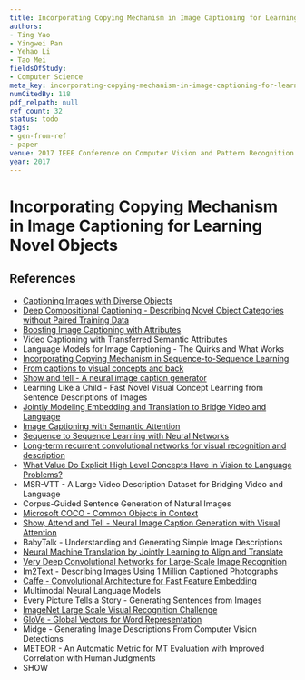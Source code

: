 ```yaml
---
title: Incorporating Copying Mechanism in Image Captioning for Learning Novel Objects
authors:
- Ting Yao
- Yingwei Pan
- Yehao Li
- Tao Mei
fieldsOfStudy:
- Computer Science
meta_key: incorporating-copying-mechanism-in-image-captioning-for-learning-novel-objects
numCitedBy: 118
pdf_relpath: null
ref_count: 32
status: todo
tags:
- gen-from-ref
- paper
venue: 2017 IEEE Conference on Computer Vision and Pattern Recognition (CVPR)
year: 2017
---
```


# Incorporating Copying Mechanism in Image Captioning for Learning Novel Objects

## References

- [Captioning Images with Diverse Objects](./captioning-images-with-diverse-objects.md)
- [Deep Compositional Captioning - Describing Novel Object Categories without Paired Training Data](./deep-compositional-captioning-describing-novel-object-categories-without-paired-training-data.md)
- [Boosting Image Captioning with Attributes](./boosting-image-captioning-with-attributes.md)
- Video Captioning with Transferred Semantic Attributes
- Language Models for Image Captioning - The Quirks and What Works
- [Incorporating Copying Mechanism in Sequence-to-Sequence Learning](./incorporating-copying-mechanism-in-sequence-to-sequence-learning.md)
- [From captions to visual concepts and back](./from-captions-to-visual-concepts-and-back.md)
- [Show and tell - A neural image caption generator](./show-and-tell-a-neural-image-caption-generator.md)
- Learning Like a Child - Fast Novel Visual Concept Learning from Sentence Descriptions of Images
- [Jointly Modeling Embedding and Translation to Bridge Video and Language](./jointly-modeling-embedding-and-translation-to-bridge-video-and-language.md)
- [Image Captioning with Semantic Attention](./image-captioning-with-semantic-attention.md)
- [Sequence to Sequence Learning with Neural Networks](./sequence-to-sequence-learning-with-neural-networks.md)
- [Long-term recurrent convolutional networks for visual recognition and description](./long-term-recurrent-convolutional-networks-for-visual-recognition-and-description.md)
- [What Value Do Explicit High Level Concepts Have in Vision to Language Problems?](./what-value-do-explicit-high-level-concepts-have-in-vision-to-language-problems.md)
- MSR-VTT - A Large Video Description Dataset for Bridging Video and Language
- Corpus-Guided Sentence Generation of Natural Images
- [Microsoft COCO - Common Objects in Context](./microsoft-coco-common-objects-in-context.md)
- [Show, Attend and Tell - Neural Image Caption Generation with Visual Attention](./show-attend-and-tell-neural-image-caption-generation-with-visual-attention.md)
- BabyTalk - Understanding and Generating Simple Image Descriptions
- [Neural Machine Translation by Jointly Learning to Align and Translate](./neural-machine-translation-by-jointly-learning-to-align-and-translate.md)
- [Very Deep Convolutional Networks for Large-Scale Image Recognition](./very-deep-convolutional-networks-for-large-scale-image-recognition.md)
- Im2Text - Describing Images Using 1 Million Captioned Photographs
- [Caffe - Convolutional Architecture for Fast Feature Embedding](./caffe-convolutional-architecture-for-fast-feature-embedding.md)
- Multimodal Neural Language Models
- Every Picture Tells a Story - Generating Sentences from Images
- [ImageNet Large Scale Visual Recognition Challenge](./imagenet-large-scale-visual-recognition-challenge.md)
- [GloVe - Global Vectors for Word Representation](./glove-global-vectors-for-word-representation.md)
- Midge - Generating Image Descriptions From Computer Vision Detections
- METEOR - An Automatic Metric for MT Evaluation with Improved Correlation with Human Judgments
- SHOW

